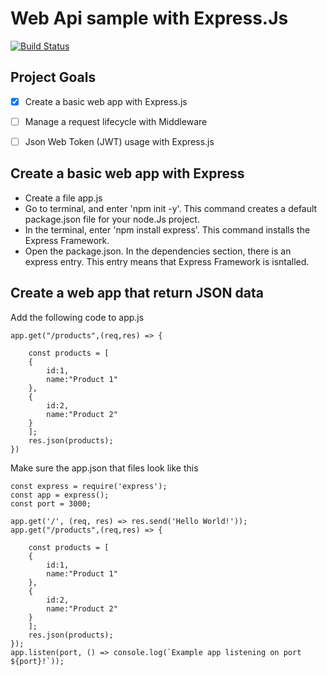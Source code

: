 # Web Api sample with Express.Js
[![Build Status](https://travis-ci.org/joemccann/dillinger.svg?branch=master)](https://travis-ci.org/joemccann/dillinger)

## Project Goals
- [X] Create a basic web app with Express.js
- [ ] Manage a request lifecycle with Middleware
- [ ] Json Web Token (JWT) usage with Express.js



## Create a basic web app with Express
* Create a file app.js
* Go to terminal, and enter 'npm init -y'. This command creates a default package.json file for your node.Js project.
* In the terminal, enter 'npm install express'. This command installs the Express Framework.
* Open the package.json. In the dependencies section, there is an express entry. This entry means that Express Framework is isntalled.

## Create a web app that return JSON data
Add the following code to app.js
```
app.get("/products",(req,res) => {

    const products = [
    {
        id:1,
        name:"Product 1"
    },
    {
        id:2,
        name:"Product 2"
    }
    ];
    res.json(products);
})
```
Make sure the app.json that files look like this

```
const express = require('express');
const app = express();
const port = 3000;

app.get('/', (req, res) => res.send('Hello World!'));
app.get("/products",(req,res) => {

    const products = [
    {
        id:1,
        name:"Product 1"
    },
    {
        id:2,
        name:"Product 2"
    }
    ];
    res.json(products);
});
app.listen(port, () => console.log(`Example app listening on port ${port}!`));
```

